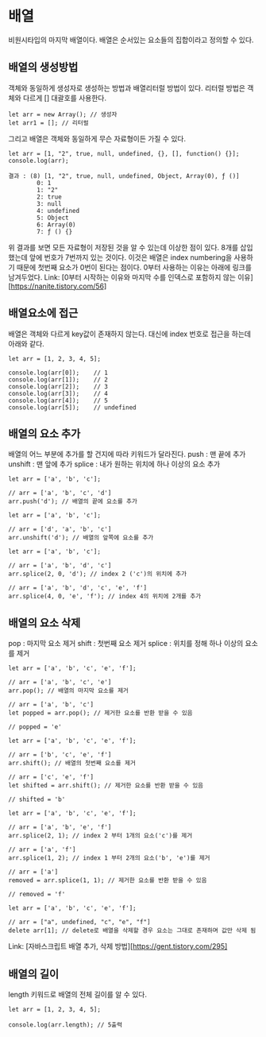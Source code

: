 # 배열

비원시타입의 마지막 배열이다. 배열은 순서있는 요소들의 집합이라고 정의할 수 있다.

## 배열의 생성방법

객체와 동일하게 생성자로 생성하는 방법과 배열리터럴 방법이 있다. 리터럴 방법은 객체와 다르게 [] 대괄호를 사용한다.

```
let arr = new Array(); // 생성자
let arr1 = []; // 리터럴
```

그리고 배열은 객체와 동일하게 무슨 자료형이든 가질 수 있다.

```
let arr = [1, "2", true, null, undefined, {}, [], function() {}];
console.log(arr);

결과 : (8) [1, "2", true, null, undefined, Object, Array(0), ƒ ()]
        0: 1
        1: "2"
        2: true
        3: null
        4: undefined
        5: Object
        6: Array(0)
        7: ƒ () {}
```

위 결과를 보면 모든 자료형이 저장된 것을 알 수 있는데 이상한 점이 있다. 8개를 삽입했는데 앞에 번호가 7번까지 있는 것이다.
이것은 배열은 index numbering을 사용하기 때문에 첫번째 요소가 0번이 된다는 점이다. 0부터 사용하는 이유는 아래에 링크를 남겨두었다.
Link: [0부터 시작하는 이유와 마지막 수를 인덱스로 포함하지 않는 이유][https://nanite.tistory.com/56]

## 배열요소에 접근

배열은 객체와 다르게 key값이 존재하지 않는다. 대신에 index 번호로 접근을 하는데 아래와 같다.

```
let arr = [1, 2, 3, 4, 5];

console.log(arr[0]);    // 1
console.log(arr[1]);    // 2
console.log(arr[2]);    // 3
console.log(arr[3]);    // 4
console.log(arr[4]);    // 5
console.log(arr[5]);    // undefined
```

## 배열의 요소 추가

배열의 어느 부분에 추가를 할 건지에 따라 키워드가 달라진다.
push : 맨 끝에 추가
unshift : 맨 앞에 추가
splice : 내가 원하는 위치에 하나 이상의 요소 추가

```
let arr = ['a', 'b', 'c'];

// arr = ['a', 'b', 'c', 'd']
arr.push('d'); // 배열의 끝에 요소를 추가
```

```
let arr = ['a', 'b', 'c'];

// arr = ['d', 'a', 'b', 'c']
arr.unshift('d'); // 배열의 앞쪽에 요소를 추가
```

```
let arr = ['a', 'b', 'c'];

// arr = ['a', 'b', 'd', 'c']
arr.splice(2, 0, 'd'); // index 2 ('c')의 위치에 추가

// arr = ['a', 'b', 'd', 'c', 'e', 'f']
arr.splice(4, 0, 'e', 'f'); // index 4의 위치에 2개를 추가
```

## 배열의 요소 삭제

pop : 마지막 요소 제거
shift : 첫번째 요소 제거
splice : 위치를 정해 하나 이상의 요소를 제거

```
let arr = ['a', 'b', 'c', 'e', 'f'];

// arr = ['a', 'b', 'c', 'e']
arr.pop(); // 배열의 마지막 요소를 제거

// arr = ['a', 'b', 'c']
let popped = arr.pop(); // 제거한 요소를 반환 받을 수 있음

// popped = 'e'
```

```
let arr = ['a', 'b', 'c', 'e', 'f'];

// arr = ['b', 'c', 'e', 'f']
arr.shift(); // 배열의 첫번째 요소를 제거

// arr = ['c', 'e', 'f']
let shifted = arr.shift(); // 제거한 요소를 반환 받을 수 있음

// shifted = 'b'
```

```
let arr = ['a', 'b', 'c', 'e', 'f'];

// arr = ['a', 'b', 'e', 'f']
arr.splice(2, 1); // index 2 부터 1개의 요소('c')를 제거

// arr = ['a', 'f']
arr.splice(1, 2); // index 1 부터 2개의 요소('b', 'e')를 제거

// arr = ['a']
removed = arr.splice(1, 1); // 제거한 요소를 반환 받을 수 있음

// removed = 'f'
```

```
let arr = ['a', 'b', 'c', 'e', 'f'];

// arr = ["a", undefined, "c", "e", "f"]
delete arr[1]; // delete로 배열을 삭제할 경우 요소는 그대로 존재하며 값만 삭제 됨
```

Link: [자바스크립트 배열 추가, 삭제 방법][https://gent.tistory.com/295]

## 배열의 길이

length 키워드로 배열의 전체 길이를 알 수 있다.

```
let arr = [1, 2, 3, 4, 5];

console.log(arr.length); // 5출력
```

